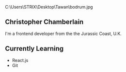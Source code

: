 C:\Users\STRIX\Desktop\Tawan\bodrum.jpg

## Christopher Chamberlain ##

I'm a frontend developer from the the Jurassic Coast, U.K.

## Currently Learning ## 
- React.js
- Git

